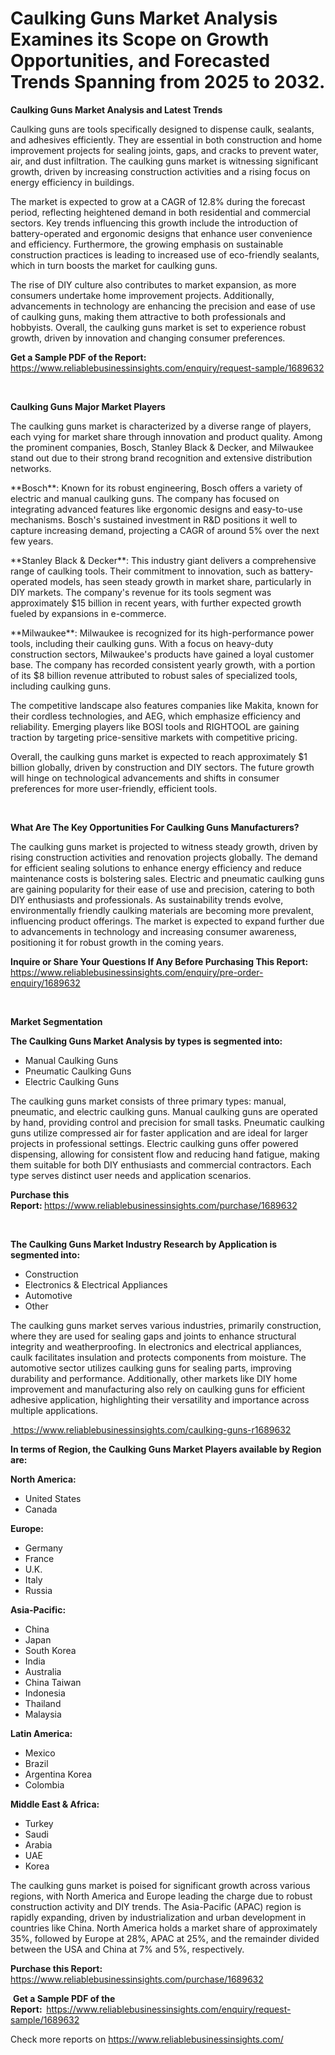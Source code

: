 <p><h1>Caulking Guns Market Analysis Examines its Scope on Growth Opportunities, and Forecasted Trends Spanning from 2025 to 2032.</h1></p><p><strong>Caulking Guns Market Analysis and Latest Trends</strong></p>
<p><p>Caulking guns are tools specifically designed to dispense caulk, sealants, and adhesives efficiently. They are essential in both construction and home improvement projects for sealing joints, gaps, and cracks to prevent water, air, and dust infiltration. The caulking guns market is witnessing significant growth, driven by increasing construction activities and a rising focus on energy efficiency in buildings.</p><p>The market is expected to grow at a CAGR of 12.8% during the forecast period, reflecting heightened demand in both residential and commercial sectors. Key trends influencing this growth include the introduction of battery-operated and ergonomic designs that enhance user convenience and efficiency. Furthermore, the growing emphasis on sustainable construction practices is leading to increased use of eco-friendly sealants, which in turn boosts the market for caulking guns.</p><p>The rise of DIY culture also contributes to market expansion, as more consumers undertake home improvement projects. Additionally, advancements in technology are enhancing the precision and ease of use of caulking guns, making them attractive to both professionals and hobbyists. Overall, the caulking guns market is set to experience robust growth, driven by innovation and changing consumer preferences.</p></p>
<p><strong>Get a Sample PDF of the Report:&nbsp;</strong> <a href="https://www.reliablebusinessinsights.com/enquiry/request-sample/1689632?utm_campaign=101&utm_medium=2&utm_source=Github&utm_content=ia&utm_term=07012025&utm_id=caulking-guns">https://www.reliablebusinessinsights.com/enquiry/request-sample/1689632</a></p>
<p>&nbsp;</p>
<p><strong>Caulking Guns Major Market Players</strong></p>
<p><p>The caulking guns market is characterized by a diverse range of players, each vying for market share through innovation and product quality. Among the prominent companies, Bosch, Stanley Black & Decker, and Milwaukee stand out due to their strong brand recognition and extensive distribution networks.</p><p>**Bosch**: Known for its robust engineering, Bosch offers a variety of electric and manual caulking guns. The company has focused on integrating advanced features like ergonomic designs and easy-to-use mechanisms. Bosch's sustained investment in R&D positions it well to capture increasing demand, projecting a CAGR of around 5% over the next few years.</p><p>**Stanley Black & Decker**: This industry giant delivers a comprehensive range of caulking tools. Their commitment to innovation, such as battery-operated models, has seen steady growth in market share, particularly in DIY markets. The company's revenue for its tools segment was approximately $15 billion in recent years, with further expected growth fueled by expansions in e-commerce.</p><p>**Milwaukee**: Milwaukee is recognized for its high-performance power tools, including their caulking guns. With a focus on heavy-duty construction sectors, Milwaukee's products have gained a loyal customer base. The company has recorded consistent yearly growth, with a portion of its $8 billion revenue attributed to robust sales of specialized tools, including caulking guns.</p><p>The competitive landscape also features companies like Makita, known for their cordless technologies, and AEG, which emphasize efficiency and reliability. Emerging players like BOSI tools and RIGHTOOL are gaining traction by targeting price-sensitive markets with competitive pricing.</p><p>Overall, the caulking guns market is expected to reach approximately $1 billion globally, driven by construction and DIY sectors. The future growth will hinge on technological advancements and shifts in consumer preferences for more user-friendly, efficient tools.</p></p>
<p>&nbsp;</p>
<p><strong>What Are The Key Opportunities For Caulking Guns Manufacturers?</strong></p>
<p><p>The caulking guns market is projected to witness steady growth, driven by rising construction activities and renovation projects globally. The demand for efficient sealing solutions to enhance energy efficiency and reduce maintenance costs is bolstering sales. Electric and pneumatic caulking guns are gaining popularity for their ease of use and precision, catering to both DIY enthusiasts and professionals. As sustainability trends evolve, environmentally friendly caulking materials are becoming more prevalent, influencing product offerings. The market is expected to expand further due to advancements in technology and increasing consumer awareness, positioning it for robust growth in the coming years.</p></p>
<p><strong>Inquire or Share Your Questions If Any Before Purchasing This Report:</strong> <a href="https://www.reliablebusinessinsights.com/enquiry/pre-order-enquiry/1689632?utm_campaign=101&utm_medium=2&utm_source=Github&utm_content=ia&utm_term=07012025&utm_id=caulking-guns">https://www.reliablebusinessinsights.com/enquiry/pre-order-enquiry/1689632</a></p>
<p>&nbsp;</p>
<p><strong>Market Segmentation</strong></p>
<p><strong>The Caulking Guns Market Analysis by types is segmented into:</strong></p>
<p><ul><li>Manual Caulking Guns</li><li>Pneumatic Caulking Guns</li><li>Electric Caulking Guns</li></ul></p>
<p><p>The caulking guns market consists of three primary types: manual, pneumatic, and electric caulking guns. Manual caulking guns are operated by hand, providing control and precision for small tasks. Pneumatic caulking guns utilize compressed air for faster application and are ideal for larger projects in professional settings. Electric caulking guns offer powered dispensing, allowing for consistent flow and reducing hand fatigue, making them suitable for both DIY enthusiasts and commercial contractors. Each type serves distinct user needs and application scenarios.</p></p>
<p><strong>Purchase this Report:&nbsp;</strong><a href="https://www.reliablebusinessinsights.com/purchase/1689632?utm_campaign=101&utm_medium=2&utm_source=Github&utm_content=ia&utm_term=07012025&utm_id=caulking-guns">https://www.reliablebusinessinsights.com/purchase/1689632</a></p>
<p>&nbsp;</p>
<p><strong>The Caulking Guns Market Industry Research by Application is segmented into:</strong></p>
<p><ul><li>Construction</li><li>Electronics & Electrical Appliances</li><li>Automotive</li><li>Other</li></ul></p>
<p><p>The caulking guns market serves various industries, primarily construction, where they are used for sealing gaps and joints to enhance structural integrity and weatherproofing. In electronics and electrical appliances, caulk facilitates insulation and protects components from moisture. The automotive sector utilizes caulking guns for sealing parts, improving durability and performance. Additionally, other markets like DIY home improvement and manufacturing also rely on caulking guns for efficient adhesive application, highlighting their versatility and importance across multiple applications.</p></p>
<p><a href="https://www.reliablebusinessinsights.com/caulking-guns-r1689632?utm_campaign=101&utm_medium=2&utm_source=Github&utm_content=ia&utm_term=07012025&utm_id=caulking-guns">&nbsp;https://www.reliablebusinessinsights.com/caulking-guns-r1689632</a></p>
<p><strong>In terms of Region, the Caulking Guns Market Players available by Region are:</strong></p>
<p>
    <p> <strong> North America: </strong>
        <ul>
            <li>United States</li>
            <li>Canada</li>
        </ul>
        </p> 
    <p> <strong> Europe: </strong>
        <ul>
            <li>Germany</li>
            <li>France</li>
            <li>U.K.</li>
            <li>Italy</li>
            <li>Russia</li>
        </ul>
        </p> 
    <p> <strong> Asia-Pacific: </strong>
        <ul>
            <li>China</li>
            <li>Japan</li>
            <li>South Korea</li>
            <li>India</li>
            <li>Australia</li>
            <li>China Taiwan</li>
            <li>Indonesia</li>
            <li>Thailand</li>
            <li>Malaysia</li>
        </ul>
        </p> 
    <p> <strong> Latin America: </strong>
        <ul>
            <li>Mexico</li>
            <li>Brazil</li>
            <li>Argentina Korea</li>
            <li>Colombia</li>
        </ul>
        </p> 
    <p> <strong> Middle East & Africa: </strong>
        <ul>
            <li>Turkey</li>
            <li>Saudi</li>
            <li>Arabia</li>
            <li>UAE</li>
            <li>Korea</li>
        </ul>
    </p>
    </p>
<p><p>The caulking guns market is poised for significant growth across various regions, with North America and Europe leading the charge due to robust construction activity and DIY trends. The Asia-Pacific (APAC) region is rapidly expanding, driven by industrialization and urban development in countries like China. North America holds a market share of approximately 35%, followed by Europe at 28%, APAC at 25%, and the remainder divided between the USA and China at 7% and 5%, respectively.</p></p>
<p><strong>Purchase this Report: </strong><a href="https://www.reliablebusinessinsights.com/purchase/1689632?utm_campaign=101&utm_medium=2&utm_source=Github&utm_content=ia&utm_term=07012025&utm_id=caulking-guns">https://www.reliablebusinessinsights.com/purchase/1689632</a></p>
<p>&nbsp;<strong>Get a Sample PDF of the Report:&nbsp;&nbsp;</strong><a href="https://www.reliablebusinessinsights.com/enquiry/request-sample/1689632?utm_campaign=101&utm_medium=2&utm_source=Github&utm_content=ia&utm_term=07012025&utm_id=caulking-guns">https://www.reliablebusinessinsights.com/enquiry/request-sample/1689632</a></p>
<p><strong></strong></p>
<p>Check more reports on <a href="https://www.reliablebusinessinsights.com/?utm_campaign=101&utm_medium=2&utm_source=Github&utm_content=ia&utm_term=07012025&utm_id=caulking-guns">https://www.reliablebusinessinsights.com/</a></p>